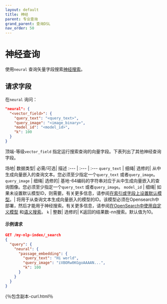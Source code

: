 ```yaml
---
layout: default
title: 神经
parent: 专业查询
grand_parent: 查询DSL
nav_order: 50
---
```


# 神经查询

使用`neural` 查询矢量字段搜索[神经搜索]({{site.url}}{{site.baseurl}}/search-plugins/neural-search/)。

## 请求字段

在`neural` 询问：

```json
"neural": {
  "<vector_field>": {
    "query_text": "<query_text>",
    "query_image": "<image_binary>",
    "model_id": "<model_id>",
    "k": 100
  }
}
```

顶端-等级`vector_field` 指定运行搜索查询的向量字段。下表列出了其他神经查询字段。

场地| 数据类型| 必需/可选| 描述
:--- | :--- | :--- 
`query_text` | 细绳| 选修的| 从中生成向量嵌入的查询文本。您必须至少指定一个`query_text` 或者`query_image`。
`query_image` | 细绳| 选修的| 基地-64编码的字符串对应于从中生成向量嵌入的查询图像。您必须至少指定一个`query_text` 或者`query_image`。
`model_id` | 细绳| 如果未设置默认模型ID，则需要。有关更多信息，请参阅[在索引或字段上设置默认模型]({{site.url}}{{site.baseurl}}/search-plugins/neural-text-search/#setting-a-default-model-on-an-index-or-field)。| 将用于从查询文本生成向量嵌入的模型的ID。该模型必须在Opensearch中部署，然后才能用于神经搜索。有关更多信息，请参阅[在OpenSearch中使用自定义模型]({{site.url}}{{site.baseurl}}/ml-commons-plugin/ml-framework/) 和[语义搜索]({{site.url}}{{site.baseurl}}/ml-commons-plugin/semantic-search/)。
`k` | 整数| 选修的| K返回的结果数-nn搜索。默认值为10。

#### 示例请求

```json
GET /my-nlp-index/_search
{
  "query": {
    "neural": {
      "passage_embedding": {
        "query_text": "Hi world",
        "query_image": "iVBORw0KGgoAAAAN...",
        "k": 100
      }
    }
  }
}
```
{％包含副本-curl.html％

